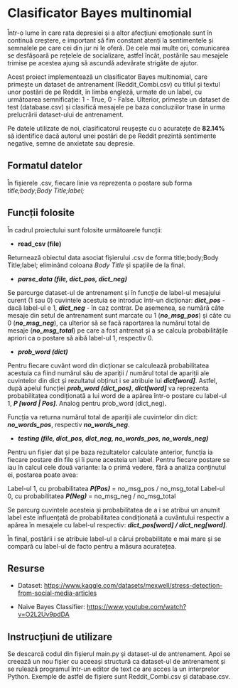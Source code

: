 # Clasificator Bayes multinomial

Într-o lume în care rata depresiei și a altor afecțiuni emoționale sunt în continuă creștere, e important să fim constant atenți la sentimentele și semnalele pe care cei din jur ni le oferă. De cele mai multe ori, comunicarea se desfășoară pe rețelele de socializare, astfel încât, postările sau mesajele trimise pe acestea ajung să ascundă adevărate strigăte de ajutor.

Acest proiect implementează un clasificator Bayes multinomial, care primește un dataset de antrenament (Reddit_Combi.csv) cu titlul și textul unor postări de pe Reddit, în limba engleză, urmate de un label, cu următoarea semnificație: 1 - True, 0 - False. Ulterior, primește un dataset de test (database.csv) și clasifică mesajele pe baza concluziilor trase în urma prelucrării dataset-ului de antrenament.

Pe datele utilizate de noi, clasificatorul reușește cu o acuratețe de **82.14%** să identifice dacă autorul unei postări de pe Reddit prezintă sentimente negative, semne de anxietate sau depresie.

## Formatul datelor

În fișierele .csv, fiecare linie va reprezenta o postare sub forma _title;body;Body Title;label;_ 

## Funcții folosite

În cadrul proiectului sunt folosite următoarele funcții:

- **read_csv (file)**

Returnează obiectul data asociat fișierului .csv de forma title;body;Body Title;label; eliminând coloana _Body Title_ și spațiile de la final.

- **_parse_data (file, dict_pos, dict_neg)_**

Se parcurge dataset-ul de antrenament și în funcție de label-ul mesajului curent (1 sau 0) cuvintele acestuia se introduc într-un dicționar: **_dict_pos_** - dacă label-ul e 1, **_dict_neg_** - în caz contrar. De asemenea, se numără câte mesaje din setul de antrenament sunt marcate cu 1 (**_no_msg_pos_**) și câte cu 0 (**_no_msg_neg_**), ca ulterior să se facă raportarea la numărul total de mesaje (**_no_msg_total_**) pe care a fost antrenat și a se calcula probabilitățile apriori ca o postare să aibă label-ul 1, respectiv 0.

- **_prob_word (dict)_**

Pentru fiecare cuvânt word din dicționar se calculează probabilitatea acestuia ca fiind numărul său de apariții / numărul total de apariții ale cuvintelor din dict și rezultatul obținut i se atribuie lui **_dict[word]_**. Astfel, după apelul funcției **_prob_word (dict_pos)_**, **_dict[word]_** va reprezenta probabilitatea condiționată a lui word de a apărea într-o postare cu label-ul 1, **_P [word | Pos]_**. Analog pentru prob_word (dict_neg).

Funcția va returna numărul total de apariții ale cuvintelor din dict: **_no_words_pos_**, respectiv **_no_words_neg_**.

- **_testing (file, dict_pos, dict_neg, no_words_pos, no_words_neg)_**

Pentru un fișier dat și pe baza rezultatelor calculate anterior, funcția ia fiecare postare din file și îi pune acesteia un label. Pentru fiecare postare se iau în calcul cele două variante: la o primă vedere, fără a analiza conținutul ei, postarea poate avea:

Label-ul 1, cu probabilitatea **_P(Pos)_** = no_msg_pos / no_msg_total
Label-ul 0, cu probabilitatea **_P(Neg)_** = no_msg_neg / no_msg_total

Se parcurg cuvintele acesteia și probabilitatea de a i se atribui un anumit label este influențată de probabilitatea condiționată a cuvântului respectiv a apărea în mesajele cu label-ul respectiv: **_dict_pos[word] / dict_neg[word]_**.

În final, postării i se atribuie label-ul a cărui probabilitate e mai mare și se compară cu label-ul de facto pentru a măsura acuratețea.

## Resurse

- Dataset: https://www.kaggle.com/datasets/mexwell/stress-detection-from-social-media-articles

- Naive Bayes Classifier: https://www.youtube.com/watch?v=O2L2Uv9pdDA

## Instrucțiuni de utilizare

Se descarcă codul din fișierul main.py și dataset-ul de antrenament. Apoi se creează un nou fișier cu aceeași structură ca dataset-ul de antrenament și se rulează programul într-un editor de text ce are acces la un interpretor Python. Exemple de astfel de fișiere sunt Reddit_Combi.csv și database.csv.

 
